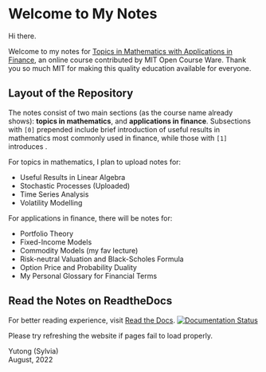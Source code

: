 # Welcome to My Notes

Hi there.

Welcome to my notes for [Topics in Mathematics with Applications in Finance](https://ocw.mit.edu/courses/18-s096-topics-in-mathematics-with-applications-in-finance-fall-2013/), an online course contributed by MIT Open Course Ware. Thank you so much MIT for making this quality education available for everyone.

## Layout of the Repository
The notes consist of two main sections (as the course name already shows): **topics in mathematics**, and **applications in finance**. Subsections with `[0]` prepended include brief introduction of useful results in mathematics most commonly used in finance, while those with `[1]` introduces .

For topics in mathematics, I plan to upload notes for:
* Useful Results in Linear Algebra
* Stochastic Processes (Uploaded)
* Time Series Analysis
* Volatility Modelling

For applications in finance, there will be notes for:
* Portfolio Theory
* Fixed-Income Models
* Commodity Models (my fav lecture)
* Risk-neutral Valuation and Black-Scholes Formula
* Option Price and Probability Duality
* My Personal Glossary for Financial Terms

## Read the Notes on ReadtheDocs
For better reading experience, visit [Read the Docs](https://yilvas09-notes-mathfin-mitocw.readthedocs.io/en/latest/). 
[![Documentation Status](https://readthedocs.org/projects/yilvas09-notes-mathfin-mitocw/badge/?version=latest)](https://yilvas09-notes-mathfin-mitocw.readthedocs.io/en/latest/?badge=latest)

Please try refreshing the website if pages fail to load properly.

Yutong (Sylvia)  
August, 2022
